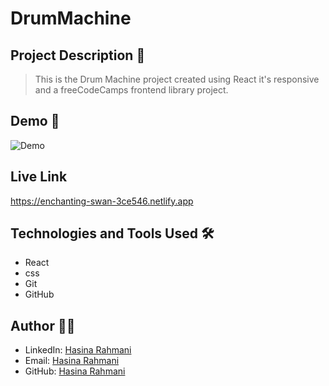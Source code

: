 # DrumMachine

## Project Description 📝

> This is the Drum Machine project created using React it's responsive and a freeCodeCamps frontend library project.


## Demo 📸

![Demo]()

## Live Link
https://enchanting-swan-3ce546.netlify.app



## Technologies and Tools Used 🛠️

- React
- css
- Git
- GitHub


## Author 👩‍💻

- LinkedIn: [Hasina Rahmani](https://www.linkedin.com/in/hasina-rahmani-4a21a9311/)
- Email: [Hasina Rahmani](mailto:hasinarahmani548@gmail.com)
- GitHub: [Hasina Rahmani](https://github.com/Hasinarahman/drum-machine)
